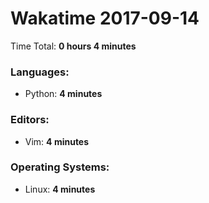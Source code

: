 # Wakatime 2017-09-14

Time Total: **0 hours 4 minutes**

### Languages:
- Python: **4 minutes** 

### Editors:
- Vim: **4 minutes** 

### Operating Systems:
- Linux: **4 minutes** 

